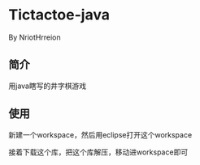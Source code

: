 # Tictactoe-java

By NriotHrreion

## 简介

用java瞎写的井字棋游戏

## 使用

新建一个workspace，然后用eclipse打开这个workspace

接着下载这个库，把这个库解压，移动进workspace即可

